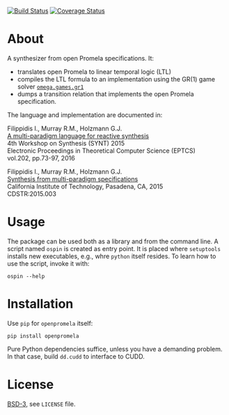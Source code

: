 [![Build Status][build_img]][travis]
[![Coverage Status][coverage]][coveralls]


About
=====

A synthesizer from open Promela specifications. It:

- translates open Promela to linear temporal logic (LTL)
- compiles the LTL formula to an implementation using the GR(1) game solver [`omega.games.gr1`](https://github.com/johnyf/omega/blob/master/omega/games/gr1.py)
- dumps a transition relation that implements the open Promela specification.

The language and implementation are documented in:

Filippidis I., Murray R.M., Holzmann G.J.<br>
  [A multi-paradigm language for reactive synthesis](http://dx.doi.org/10.4204/EPTCS.202.6)<br>
  4th Workshop on Synthesis (SYNT) 2015<br>
  Electronic Proceedings in Theoretical Computer Science (EPTCS)<br>
  vol.202, pp.73-97, 2016

Filippidis I., Murray R.M., Holzmann G.J.<br>
  [Synthesis from multi-paradigm specifications](http://resolver.caltech.edu/CaltechCDSTR:2015.003)<br>
  California Institute of Technology, Pasadena, CA, 2015<br>
  CDSTR:2015.003


Usage
=====

The package can be used both as a library and from the command line. A script named `ospin` is created as entry point. It is placed where `setuptools` installs new executables, e.g., whre `python` itself resides. To learn how to use the script, invoke it with:

```
ospin --help
```


Installation
============

Use `pip` for `openpromela` itself:

```
pip install openpromela
```

Pure Python dependencies suffice, unless you have a demanding problem.
In that case, build `dd.cudd` to interface to CUDD.


License
=======
[BSD-3](http://opensource.org/licenses/BSD-3-Clause), see `LICENSE` file.


[build_img]: https://travis-ci.org/johnyf/openpromela.svg?branch=master
[travis]: https://travis-ci.org/johnyf/openpromela
[coverage]: https://coveralls.io/repos/johnyf/openpromela/badge.svg?branch=master
[coveralls]: https://coveralls.io/r/johnyf/openpromela?branch=master